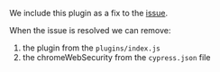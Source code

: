 We include this plugin as a fix to the [issue]( https://github.com/cypress-io/cypress/issues/4220).

When the issue is resolved we can remove:
1. the plugin from the `plugins/index.js`
2. the chromeWebSecurity from the `cypress.json` file